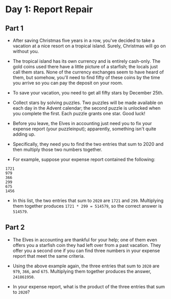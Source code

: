 # Day 1: Report Repair
## Part 1
* After saving Christmas five years in a row, you've decided to take
a vacation at a nice resort on a tropical island. Surely, Christmas will go on without you.

* The tropical island has its own currency and is entirely cash-only. The gold coins
used there have a little picture of a starfish; the locals just call them stars.
None of the currency exchanges seem to have heard of them, but somehow, you'll need to
find fifty of these coins by the time you arrive so you can pay the deposit on your room.

* To save your vacation, you need to get all fifty stars by December 25th.

* Collect stars by solving puzzles. Two puzzles will be made available on each day in
the Advent calendar; the second puzzle is unlocked when you complete the first. Each puzzle
grants one star. Good luck!

* Before you leave, the Elves in accounting just need you to fix your expense report (your puzzleinput);
apparently, something isn't quite adding up.

* Specifically, they need you to find the two entries that sum to 2020 and
then multiply those two numbers together.

* For example, suppose your expense report contained the following:
```
1721
979
366
299
675
1456
```

* In this list, the two entries that sum to `2020` are `1721` and `299`. Multiplying them
together produces `1721 * 299 = 514579`, so the correct answer is `514579`.

## Part 2
* The Elves in accounting are thankful for your help; one of them even offers you
a starfish coin they had left over from a past vacation. They offer you
a second one if you can find three numbers in your expense report that meet the same criteria.

* Using the above example again, the three entries that sum to `2020` are `979`, `366`, and `675`.
Multiplying them together produces the answer, `241861950`.

* In your expense report, what is the product of the three entries that sum to `2020`?
